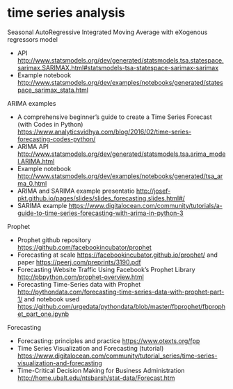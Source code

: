 # time series analysis

Seasonal AutoRegressive Integrated Moving Average with eXogenous regressors model
- API <http://www.statsmodels.org/dev/generated/statsmodels.tsa.statespace.sarimax.SARIMAX.html#statsmodels-tsa-statespace-sarimax-sarimax>
- Example notebook <http://www.statsmodels.org/dev/examples/notebooks/generated/statespace_sarimax_stata.html>

ARIMA examples 
- A comprehensive beginner’s guide to create a Time Series Forecast (with Codes in Python) <https://www.analyticsvidhya.com/blog/2016/02/time-series-forecasting-codes-python/>
- ARIMA API <http://www.statsmodels.org/dev/generated/statsmodels.tsa.arima_model.ARIMA.html>
- Example notebook <http://www.statsmodels.org/dev/examples/notebooks/generated/tsa_arma_0.html>
- ARIMA and SARIMA example presentatio <http://josef-pkt.github.io/pages/slides/slides_forecasting.slides.html#/>
- SARIMA example <https://www.digitalocean.com/community/tutorials/a-guide-to-time-series-forecasting-with-arima-in-python-3>

Prophet
- Prophet github repository <https://github.com/facebookincubator/prophet>
- Forecasting at scale <https://facebookincubator.github.io/prophet/> and paper <https://peerj.com/preprints/3190.pdf>
- Forecasting Website Traffic Using Facebook’s Prophet Library <http://pbpython.com/prophet-overview.html>
- Forecasting Time-Series data with Prophet <http://pythondata.com/forecasting-time-series-data-with-prophet-part-1/> and notebook used <https://github.com/urgedata/pythondata/blob/master/fbprophet/fbprophet_part_one.ipynb>

Forecasting 
- Forecasting: principles and practice <https://www.otexts.org/fpp>
- Time Series Visualization and Forecasting (tutorial)
 <https://www.digitalocean.com/community/tutorial_series/time-series-visualization-and-forecasting>
- Time-Critical Decision Making for Business Administration <http://home.ubalt.edu/ntsbarsh/stat-data/Forecast.htm>

